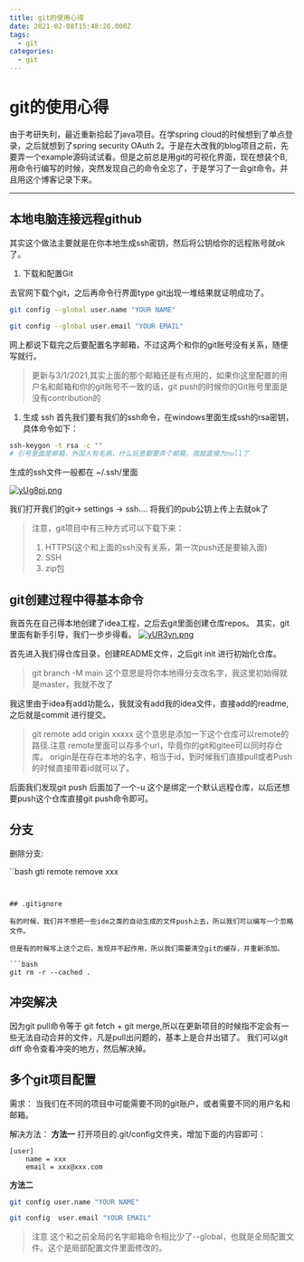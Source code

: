```yaml
---
title: git的使用心得
date: 2021-02-08T15:48:26.000Z
tags:
  - git
categories:
  - git
---
```


# git的使用心得

由于考研失利，最近重新拾起了java项目。在学spring cloud的时候想到了单点登录，之后就想到了spring security OAuth 2。于是在大改我的blog项目之前，先要弄一个example源码试试看。但是之前总是用git的可视化界面，现在想装个B,用命令行编写的时候，突然发现自己的命令全忘了，于是学习了一会git命令。并且用这个博客记录下来。

***

## 本地电脑连接远程github

其实这个做法主要就是在你本地生成ssh密钥，然后将公钥给你的远程账号就ok了。

1. 下载和配置Git

去官网下载个git，之后再命令行界面type git出现一堆结果就证明成功了。

```bash
git config --global user.name "YOUR NAME"

git config --global user.email "YOUR EMAIL"
```

网上都说下载完之后要配置名字邮箱，不过这两个和你的git账号没有关系，随便写就行。

> 更新与3/1/2021,其实上面的那个邮箱还是有点用的，如果你这里配置的用户名和邮箱和你的git账号不一致的话，git push的时候你的Git账号里面是没有contribution的

1. 生成 ssh 首先我们要有我们的ssh命令，在windows里面生成ssh的rsa密钥，具体命令如下：

```bash
ssh-keygon -t rsa -c ""
# 引号里面是邮箱，外国人有毛病，什么玩意都要弄个邮箱，我就直接为null了
```

生成的ssh文件一般都在 \~/.ssh/里面

[![yUg8pj.png](https://s3.ax1x.com/2021/02/08/yUg8pj.png)](https://imgchr.com/i/yUg8pj)

我们打开我们的git-> settings -> ssh.... 将我们的pub公钥上传上去就ok了

> 注意，git项目中有三种方式可以下载下来：
>
> 1. HTTPS(这个和上面的ssh没有关系，第一次push还是要输入面)
> 2. SSH
> 3. zip包

## git创建过程中得基本命令

我首先在自己得本地创建了idea工程，之后去git里面创建仓库repos。 其实，git里面有新手引导，我们一步步得看。 [![yUR3yn.png](https://s3.ax1x.com/2021/02/08/yUR3yn.png)](https://imgchr.com/i/yUR3yn)

首先进入我们得仓库目录，创建README文件，之后git init 进行初始化仓库。

> git branch -M main 这个意思是将你本地得分支改名字，我这里初始得就是master，我就不改了

我这里由于idea有add功能么，我就没有add我的idea文件，直接add的readme,之后就是commit 进行提交。

> git remote add origin xxxxx 这个意思是添加一下这个仓库可以remote的路径.注意 remote里面可以存多个url，毕竟你的git和gitee可以同时存仓库。 origin是在存在本地的名字，相当于id，到时候我们直接pull或者Push的时候直接带着id就可以了。

后面我们发现git push 后面加了一个-u 这个是绑定一个默认远程仓库，以后还想要push这个仓库直接git push命令即可。

## 分支

删除分支:

\`\`bash gti remote remove xxx

````


## .gitignore

有的时候，我们并不想把一些ide之类的自动生成的文件push上去，所以我们可以编写一个忽略文件。

但是有的时候写上这个之后，发现并不起作用，所以我们需要清空git的缓存，并重新添加。

```bash
git rm -r --cached .
````

## 冲突解决

因为git pull命令等于 git fetch + git merge,所以在更新项目的时候指不定会有一些无法自动合并的文件，凡是pull出问题的，基本上是合并出错了。 我们可以git diff 命令查看冲突的地方，然后解决掉。

## 多个git项目配置

需求： 当我们在不同的项目中可能需要不同的git账户，或者需要不同的用户名和邮箱。

解决方法： **方法一** 打开项目的.git/config文件夹，增加下面的内容即可：

```
[user]
	name = xxx
	email = xxx@xxx.com
```

**方法二**

```bash
git config user.name "YOUR NAME"

git config  user.email "YOUR EMAIL"
```

> 注意 这个和之前全局的名字邮箱命令相比少了--global，也就是全局配置文件。这个是局部配置文件里面修改的。
